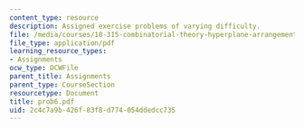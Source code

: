 ```yaml
---
content_type: resource
description: Assigned exercise problems of varying difficulty.
file: /media/courses/18-315-combinatorial-theory-hyperplane-arrangements-fall-2004/2c4c7a9b426f83f8d774054ddedcc735_prob6.pdf
file_type: application/pdf
learning_resource_types:
- Assignments
ocw_type: OCWFile
parent_title: Assignments
parent_type: CourseSection
resourcetype: Document
title: prob6.pdf
uid: 2c4c7a9b-426f-83f8-d774-054ddedcc735
---
```

